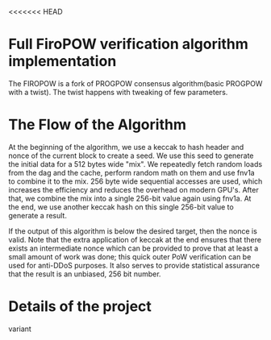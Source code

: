 <<<<<<< HEAD
# Full FiroPOW verification algorithm implementation 

The FIROPOW is a fork of PROGPOW consensus algorithm(basic PROGPOW with a twist). The twist happens with tweaking of few parameters.   

# The Flow of the Algorithm
At the beginning of the algorithm, we use a keccak to hash header and nonce of the current block to create a seed. We use this seed to generate the initial data for a 512 bytes wide "mix". We repeatedly fetch random loads from the dag and the cache, perform random math on them and use fnv1a to combine it to the mix. 256 byte wide sequential accesses are used, which increases the efficiency and reduces the overhead on modern GPU's. After that, we combine the mix into a single 256-bit value again using fnv1a. At the end, we use another keccak hash on this single 256-bit value to generate a result.

If the output of this algorithm is below the desired target, then the nonce is valid. Note that the extra application of keccak at the end ensures that there exists an intermediate nonce which can be provided to prove that at least a small amount of work was done; this quick outer PoW verification can be used for anti-DDoS purposes. It also serves to provide statistical assurance that the result is an unbiased, 256 bit number.

# Details of the project
variant
